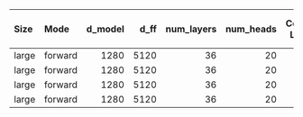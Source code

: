 | Size   | Mode    |   d_model |   d_ff |   num_layers |   num_heads |   Context Length |   Avg Time (ms) |   Std Dev (ms) |   Warmup Steps |   Benchmark Steps |
|:-------|:--------|----------:|-------:|-------------:|------------:|-----------------:|----------------:|---------------:|---------------:|------------------:|
| large  | forward |      1280 |   5120 |           36 |          20 |              128 |         141.459 |        19.8785 |              5 |                10 |
| large  | forward |      1280 |   5120 |           36 |          20 |              256 |         281.361 |        40.7758 |              5 |                10 |
| large  | forward |      1280 |   5120 |           36 |          20 |              512 |         620.977 |        87.8466 |              5 |                10 |
| large  | forward |      1280 |   5120 |           36 |          20 |             1024 |        1487.38  |       226.152  |              5 |                10 |